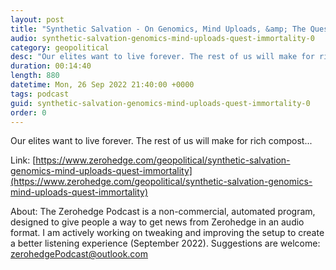 ```yaml
---
layout: post
title: "Synthetic Salvation - On Genomics, Mind Uploads, &amp; The Quest For Immortality"
audio: synthetic-salvation-genomics-mind-uploads-quest-immortality-0
category: geopolitical
desc: "Our elites want to live forever. The rest of us will make for rich compost..."
duration: 00:14:40
length: 880
datetime: Mon, 26 Sep 2022 21:40:00 +0000
tags: podcast
guid: synthetic-salvation-genomics-mind-uploads-quest-immortality-0
order: 0
---
```

Our elites want to live forever. The rest of us will make for rich compost...

Link: [https://www.zerohedge.com/geopolitical/synthetic-salvation-genomics-mind-uploads-quest-immortality](https://www.zerohedge.com/geopolitical/synthetic-salvation-genomics-mind-uploads-quest-immortality)

About: The Zerohedge Podcast is a non-commercial, automated program, designed to give people a way to get news from Zerohedge in an audio format.  I am actively working on tweaking and improving the setup to create a better listening experience (September 2022).  Suggestions are welcome: [zerohedgePodcast@outlook.com](mailto:zerohedgePodcast@outlook.com)